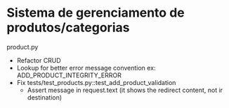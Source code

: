
# Sistema de gerenciamento de produtos/categorias

product.py

* Refactor CRUD
* Lookup for better error message convention ex:  ADD_PRODUCT_INTEGRITY_ERROR
* Fix tests/test_products.py::test_add_product_validation
  * Assert message in request.text (it shows the redirect content, not ir destination)
